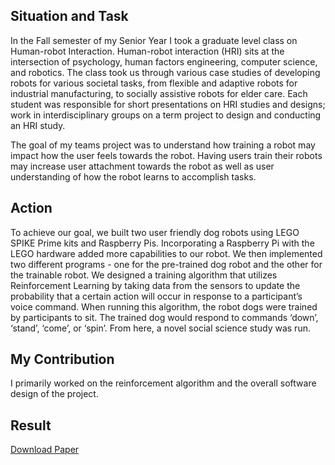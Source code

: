 ## Situation and Task

In the Fall semester of my Senior Year I took a graduate level class on Human-robot Interaction. Human-robot interaction (HRI) sits at the intersection of psychology, human factors engineering, computer science, and robotics. The class took us through various case studies of developing robots for various societal tasks, from flexible and adaptive robots for industrial manufacturing, to socially assistive robots for elder care. Each student was responsible for short presentations on HRI studies and designs; work in interdisciplinary groups on a term project to design and conducting an HRI study.

The goal of my teams project was to understand how training a robot may impact how the user feels towards the robot. Having users train their robots may increase user attachment towards the robot as well as user understanding of how the robot learns to accomplish tasks.

## Action

To achieve our goal, we built two user friendly dog robots using LEGO SPIKE Prime kits and Raspberry Pis. Incorporating a Raspberry Pi with the LEGO hardware added more capabilities to our robot. We then implemented two different programs - one for the pre-trained dog robot and the other for the trainable robot. We designed a training algorithm that utilizes Reinforcement Learning by taking data from the sensors to update the probability that a certain action will occur in response to a participant’s voice command. When running this algorithm, the robot dogs were trained by participants to sit. The trained dog would respond to commands ‘down’, ‘stand’, ‘come’, or ‘spin’. From here, a novel social science study was run.

## My Contribution

I primarily worked on the reinforcement algorithm and the overall software design of the project.  

## Result

<a className="button" href="img/blog/hriStudy/CS133_HRI_FinalReport.pdf">
    <span className="button-text">Download Paper</span>
    <span className="button-icon fa fa-download"></span>
</a>
